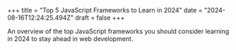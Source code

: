 +++
title = "Top 5 JavaScript Frameworks to Learn in 2024"
date = "2024-08-16T12:24:25.494Z"
draft = false
+++

  An overview of the top JavaScript frameworks you should consider learning in 2024 to stay ahead in web development.
        